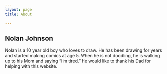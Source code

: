 ```yaml
---
layout: page
title: About

---
```

## Nolan Johnson

Nolan is a 10 year old boy who loves to draw. He has been drawing for years and started making comics at age 5. When he is not doodling, he is walking up to his Mom and saying “I’m tired.” He would like to thank his Dad for helping with this website.